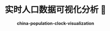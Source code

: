 <h1 align="center">
  实时人口数据可视化分析  🦖
</h1>

<p align="center">
  <strong>china-population-clock-visualization</strong>
</p>
